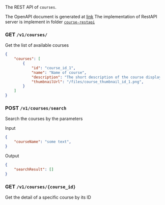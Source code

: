 The REST API of `courses`.

The OpenAPI document is generated at [link](../../packages/course-restapi-pub/openapi.yaml)
The implementation of RestAPI server is implement in folder [`course-restapi`](../../packages/course-restapi)

### GET `/v1/courses/`
Get the list of available courses

```json
{
    "courses": [
        {
            "id": "course_id_1",
            "name": "Name of course",
            "description": "The short description of the course displayed below the name",
            "thumbnailUrl": "/files/course_thumbnail_id_1.png",
        }
    ]
}
```

### POST `/v1/courses/search`
Search the courses by the parameters

Input
```json
{
    "courseName": "some text",
}
```

Output
```json
{
    "searchResult": []
}
```

### GET `/v1/courses/{course_id}`
Get the detail of a specific course by its ID
